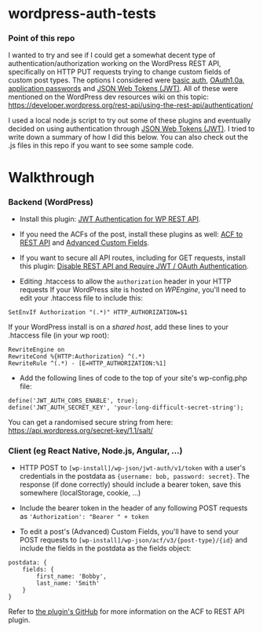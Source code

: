 # wordpress-auth-tests
### Point of this repo
I wanted to try and see if I could get a somewhat decent type of authentication/authorization working on the WordPress REST API, specifically on HTTP PUT requests trying to change custom fields of custom post types. The options I considered were [basic auth](https://github.com/WP-API/Basic-Auth), [OAuth1.0a](https://github.com/WP-API/OAuth1), [application passwords](https://wordpress.org/plugins/application-passwords/) and [JSON Web Tokens (JWT)](https://github.com/Tmeister/wp-api-jwt-auth). All of these were mentioned on the WordPress dev resources wiki on this topic: https://developer.wordpress.org/rest-api/using-the-rest-api/authentication/

I used a local node.js script to try out some of these plugins and eventually decided on using authentication through [JSON Web Tokens (JWT)](https://github.com/Tmeister/wp-api-jwt-auth). I tried to write down a summary of how I did this below. You can also check out the .js files in this repo if you want to see some sample code.

# Walkthrough
### Backend (WordPress)
- Install this plugin: [JWT Authentication for WP REST API](https://wordpress.org/plugins/jwt-authentication-for-wp-rest-api/).

- If you need the ACFs of the post, install these plugins as well: [ACF to REST API](https://wordpress.org/plugins/acf-to-rest-api/) and [Advanced Custom Fields](https://wordpress.org/plugins/advanced-custom-fields/).

- If you want to secure all API routes, including for GET requests, install this plugin: [Disable REST API and Require JWT / OAuth Authentication](https://wordpress.org/plugins/disable-rest-api-and-require-jwt-oauth-authentication/).

- Editing .htaccess to allow the `authorization` header in your HTTP requests
If your WordPress site is hosted on *WPEngine*, you'll need to edit your .htaccess file to include this:
```
SetEnvIf Authorization "(.*)" HTTP_AUTHORIZATION=$1
```

If your WordPress install is on a *shared host*, add these lines to your .htaccess file (in your wp root):
```
RewriteEngine on
RewriteCond %{HTTP:Authorization} ^(.*)
RewriteRule ^(.*) - [E=HTTP_AUTHORIZATION:%1]
```

- Add the following lines of code to the top of your site's wp-config.php file:
```
define('JWT_AUTH_CORS_ENABLE', true);
define('JWT_AUTH_SECRET_KEY', 'your-long-difficult-secret-string');
```
You can get a randomised secure string from here: https://api.wordpress.org/secret-key/1.1/salt/

### Client (eg React Native, Node.js, Angular, ...)
- HTTP POST to `[wp-install]/wp-json/jwt-auth/v1/token` with a user's credentials in the postdata as `{username: bob, password: secret}`. The response (if done correctly) should include a bearer token, save this somewhere (localStorage, cookie, ...)

- Include the bearer token in the header of any following POST requests as `'Authorization': "Bearer " + token`

- To edit a post's (Advanced) Custom Fields, you'll have to send your POST requests to `[wp-install]/wp-json/acf/v3/{post-type}/{id}` and include the fields in the postdata as the fields object:
```
postdata: {
    fields: {
        first_name: 'Bobby',
        last_name: 'Smith'
    }
}
```
Refer to [the plugin's GitHub](https://github.com/airesvsg/acf-to-rest-api) for more information on the ACF to REST API plugin.
